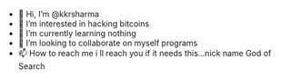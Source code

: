 - 👋 Hi, I’m @kkrsharma
- 👀 I’m interested in hacking bitcoins
- 🌱 I’m currently learning nothing
- 💞️ I’m looking to collaborate on myself programs
- 📫 How to reach me i ll reach you if it needs this...nick name God of Search

<!---
kkrsharma/kkrsharma is a ✨ special ✨ repository because its `README.md` (this file) appears on your GitHub profile.
You can click the Preview link to take a look at your changes.
--->
